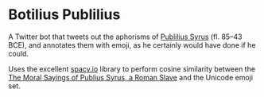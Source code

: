 Botilius Publilius
==================

A Twitter bot that tweets out the aphorisms of <a href="https://en.wikipedia.org/wiki/Publilius_Syrus">Publilius Syrus</a> (fl. 85–43 BCE), and annotates them with emoji, as he certainly would have done if he could.

Uses the excellent <a href="https://spacy.io/">spacy.io</a> library to perform cosine similarity between
the <a href="https://archive.org/details/moralsayingspub00lymagoog">The Moral Sayings of Publius Syrus, a Roman Slave</a>
and the Unicode emoji set.
